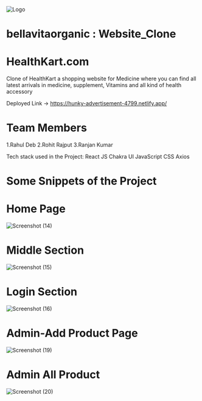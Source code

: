 ![Logo](https://images.yourstory.com/cs/2/721b1c100eb911eb936a1114ea00a5c0/Untitleddesign59-1619361379554.png?w=752&fm=auto&ar=2:1&mode=crop&crop=faces)

# bellavitaorganic : Website_Clone

# HealthKart.com

Clone of HealthKart a shopping website for Medicine where you can find all latest arrivals in medicine, supplement, Vitamins and all kind of health accessory

Deployed Link -> https://hunky-advertisement-4799.netlify.app/

# Team Members
1.Rahul Deb 
2.Rohit Rajput
3.Ranjan Kumar

Tech stack used in the Project:
React JS
Chakra UI
JavaScript
CSS
Axios



# Some Snippets of the Project

# Home Page
![Screenshot (14)](https://user-images.githubusercontent.com/112858493/213980224-5505b73b-668d-441a-a85b-a79157deac3e.png)

# Middle Section
![Screenshot (15)](https://user-images.githubusercontent.com/112858493/213980228-7fabce3f-3265-493c-8af0-378a7f9be76c.png)

# Login Section
![Screenshot (16)](https://user-images.githubusercontent.com/112858493/213980231-210cb82c-33fc-4343-a4ce-42bfeb409446.png)

# Admin-Add Product Page
![Screenshot (19)](https://user-images.githubusercontent.com/112858493/213980234-30168c09-9987-427d-9e81-934696233648.png)

# Admin All Product
![Screenshot (20)](https://user-images.githubusercontent.com/112858493/213980237-e13ecc71-d560-474c-8df4-249f42e822c8.png)

